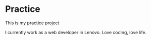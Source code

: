 # Practice
This is my practice project

I currently work as a web developer in Lenovo. Love coding, love life.
